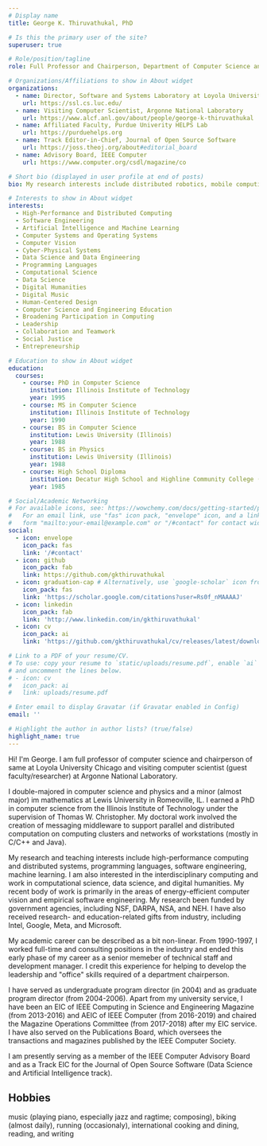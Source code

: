 ```yaml
---
# Display name
title: George K. Thiruvathukal, PhD

# Is this the primary user of the site?
superuser: true

# Role/position/tagline
role: Full Professor and Chairperson, Department of Computer Science and Visiting Computer Scientist at Argonne National Laboratory

# Organizations/Affiliations to show in About widget
organizations:
  - name: Director, Software and Systems Laboratory at Loyola University Chicago
    url: https://ssl.cs.luc.edu/
  - name: Visiting Computer Scientist, Argonne National Laboratory
    url: https://www.alcf.anl.gov/about/people/george-k-thiruvathukal
  - name: Affiliated Faculty, Purdue Univerity HELPS Lab
    url: https://purduehelps.org
  - name: Track Editor-in-Chief, Journal of Open Source Software
    url: https://joss.theoj.org/about#editorial_board
  - name: Advisory Board, IEEE Computer
    url: https://www.computer.org/csdl/magazine/co

# Short bio (displayed in user profile at end of posts)
bio: My research interests include distributed robotics, mobile computing and programmable matter.

# Interests to show in About widget
interests:
  - High-Performance and Distributed Computing
  - Software Engineering
  - Artificial Intelligence and Machine Learning
  - Computer Systems and Operating Systems
  - Computer Vision
  - Cyber-Physical Systems
  - Data Science and Data Engineering
  - Programming Languages
  - Computational Science
  - Data Science
  - Digital Humanities
  - Digital Music
  - Human-Centered Design
  - Computer Science and Engineering Education
  - Broadening Participation in Computing
  - Leadership
  - Collaboration and Teamwork
  - Social Justice
  - Entrepreneurship

# Education to show in About widget
education:
  courses:
    - course: PhD in Computer Science
      institution: Illinois Institute of Technology
      year: 1995
    - course: MS in Computer Science
      institution: Illinois Institute of Technology
      year: 1990
    - course: BS in Computer Science
      institution: Lewis University (Illinois)
      year: 1988
    - course: BS in Physics
      institution: Lewis University (Illinois)
      year: 1988
    - course: High School Diploma
      institution: Decatur High School and Highline Community College (Washington State) and Joliet Junior College (Illinois)
      year: 1985

# Social/Academic Networking
# For available icons, see: https://wowchemy.com/docs/getting-started/page-builder/#icons
#   For an email link, use "fas" icon pack, "envelope" icon, and a link in the
#   form "mailto:your-email@example.com" or "/#contact" for contact widget.
social:
  - icon: envelope
    icon_pack: fas
    link: '/#contact'
  - icon: github
    icon_pack: fab
    link: https://github.com/gkthiruvathukal
  - icon: graduation-cap # Alternatively, use `google-scholar` icon from `ai` icon pack
    icon_pack: fas
    link: 'https://scholar.google.com/citations?user=Rs0f_nMAAAAJ'
  - icon: linkedin
    icon_pack: fab
    link: 'http://www.linkedin.com/in/gkthiruvathukal'
  - icon: cv
    icon_pack: ai
    link: 'https://github.com/gkthiruvathukal/cv/releases/latest/download/gkthiruvathukal-cv.pdf'

# Link to a PDF of your resume/CV.
# To use: copy your resume to `static/uploads/resume.pdf`, enable `ai` icons in `params.toml`,
# and uncomment the lines below.
# - icon: cv
#   icon_pack: ai
#   link: uploads/resume.pdf

# Enter email to display Gravatar (if Gravatar enabled in Config)
email: ''

# Highlight the author in author lists? (true/false)
highlight_name: true
---
```


Hi! I'm George. I am full professor of computer science and chairperson of same at Loyola University Chicago and visiting computer scientist (guest faculty/researcher) at Argonne National Laboratory.

I double-majored in computer science and physics and a minor (almost major) im mathematics at Lewis University in Romeoville, IL.
I earned a PhD in computer science from the Illinois Institute of Technology under the supervision of Thomas W. Christopher.
My doctoral work involved the creation of messaging middleware to support parallel and distributed computation on computing clusters and networks of workstations (mostly in C/C++ and Java).

My research and teaching interests include high-performance computing and distributed systems, programming languages, software engineering, machine learning.
I am also interested in the interdisciplinary computing and work in computational science, data science, and digital humanities.
My recent body of work is primarily in the areas of energy-efficient computer vision and empirical software engineering.
My research  been funded by government agencies, including NSF, DARPA, NSA, and NEH.
I have also received research- and education-related gifts from industry, including Intel, Google, Meta, and Microsoft.

My academic career can be described as a bit non-linear.
From 1990-1997, I worked full-time and consulting positions in the industry and ended this early phase of my career as a senior memeber of technical staff and development manager.
I credit this experience for helping to develop the leadership and "office" skills required of a department chairperson.

I have served as undergraduate program director (in 2004) and as graduate program director (from 2004-2006).
Apart from my university service, I have been an EIC of IEEE Computing in Science and Engineering Magazine (from 2013-2016) and AEIC of IEEE Computer (from 2016-2019) and chaired the Magazine Operations Committee (from 2017-2018) after my EIC service.
I have also served on the Publications Board, which oversees the transactions and magazines published by the IEEE Computer Society.

I am presently serving as a member of the IEEE Computer Advisory Board and as a Track EIC for the Journal of Open Source Software (Data Science and Artificial Intelligence track).

## Hobbies

music (playing piano, especially jazz and ragtime; composing), biking (almost daily), running (occasionaly), international cooking and dining, reading, and writing


